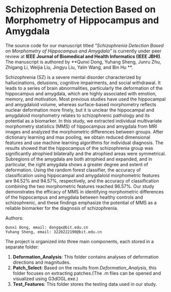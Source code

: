 # Schizophrenia Detection Based on Morphometry of Hippocampus and Amygdala



The source code for our manuscript titled *"Schizophrenia Detection Based on Morphometry of Hippocampus and Amygdala"* is currently under peer review at **IEEE Journal of Biomedical and Health Informatics (IEEE JBHI)**. The manuscript is authored by **Qunxi Dong, Yuhang Sheng, Junru Zhu, Zhigang Li, Weijia Liu, Jingyu Liu, Yalin Wang, and Bin Hu **.



Schizophrenia (SZ) is a severe mental disorder characterized by hallucinations, delusions, cognitive impairments, and social withdrawal. It leads to a series of brain abnormalities, particularly the deformation of the hippocampus and amygdala, which are highly associated with emotion, memory, and motivation. Most previous studies have used the hippocampal and amygdaloid volume, whereas surface-based morphometry reflects nuclear deformation more finely, but it is unclear the hippocampal and amygdaloid morphometry relates to schizophrenic pathology and its potential as a biomarker. In this study, we extracted individual multivariate morphometry statistics (MMS) of hippocampus and amygdala from MRI images and analyzed the morphometric differences between groups. After dictionary learning and max pooling, we obtain reduced dimensional features and use machine learning algorithms for individual diagnosis. The results showed that the hippocampus of the schizophrenia group was significantly atrophied bilaterally and the atrophied areas were symmetrical. Subregions of the amygdala are both atrophied and expanded, and in particular, the right amygdala shows a greater degree and extent of deformation. Using the random forest classifier, the accuracy of classification using hippocampal and amygdaloid  morphometric features are 94.52\% and 94.57%, respectively, and the accuracy of classification combining the two morphometric features reached 96.57%. Our study demonstrates the efficacy of MMS in identifying  morphometric differences of the hippocampus and amygdala between healthy controls and schizophrenic, and these findings emphasize the potential of MMS as a reliable biomarker for the diagnosis of schizophrenia.



Authors:

```
Qunxi Dong, email: dongqx@bit.edu.cn
Yuhang Sheng, email: 3220222190@bit.edu.cn
```



The project is organized into three main components, each stored in a separate folder:

1. **Deformation_Analysis**: This folder contains analyses of deformation directions and magnitudes.
2. **Patch_Select**: Based on the results from *Deformation_Analysis*, this folder focuses on extracting patches.(The .m files can be opened and visualized using G3dOGL.exe.)
3. **Test_Features**: This folder stores the testing data used in our study.
